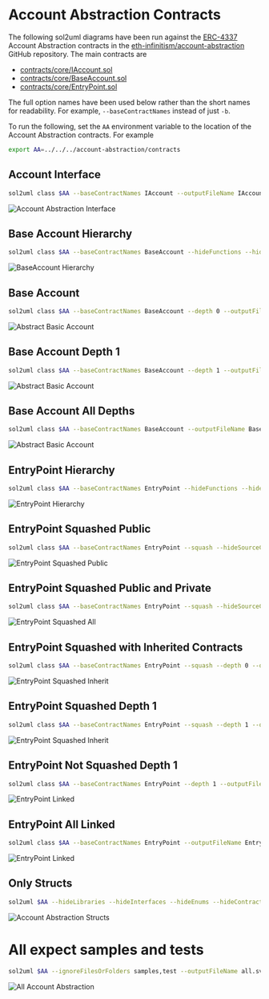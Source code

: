 # Account Abstraction Contracts

The following sol2uml diagrams have been run against the [ERC-4337](https://eips.ethereum.org/EIPS/eip-4337) Account Abstraction contracts in the
[eth-infinitism/account-abstraction](https://github.com/eth-infinitism/account-abstraction)
GitHub repository. The main contracts are

* [contracts/core/IAccount.sol](https://github.com/eth-infinitism/account-abstraction/blob/develop/contracts/interfaces/IAccount.sol)
* [contracts/core/BaseAccount.sol](https://github.com/eth-infinitism/account-abstraction/blob/develop/contracts/core/BaseAccount.sol)
* [contracts/core/EntryPoint.sol](https://github.com/eth-infinitism/account-abstraction/blob/develop/contracts/core/EntryPoint.sol)

The full option names have been used below rather than the short names for readability.
For example, `--baseContractNames` instead of just `-b`.

To run the following, set the `AA` environment variable to the location of the Account Abstraction contracts. For example
```sh
export AA=../../../account-abstraction/contracts
```

## Account Interface

```sh
sol2uml class $AA --baseContractNames IAccount --outputFileName IAccount.svg
```

![Account Abstraction Interface](./IAccount.svg)

## Base Account Hierarchy

```sh
sol2uml class $AA --baseContractNames BaseAccount --hideFunctions --hideVariables --hideEnums --hideStructs --outputFileName BaseAccountHierarchy.svg
```

![BaseAccount Hierarchy](./BaseAccountHierarchy.svg)

## Base Account

```sh
sol2uml class $AA --baseContractNames BaseAccount --depth 0 --outputFileName BaseAccountDepth0.svg
```

![Abstract Basic Account](./BaseAccountDepth0.svg)

## Base Account Depth 1

```sh
sol2uml class $AA --baseContractNames BaseAccount --depth 1 --outputFileName BaseAccountDepth1.svg
```

![Abstract Basic Account](./BaseAccountDepth1.svg)

## Base Account All Depths

```sh
sol2uml class $AA --baseContractNames BaseAccount --outputFileName BaseAccountLinked.svg
```

![Abstract Basic Account](./BaseAccountLinked.svg)

## EntryPoint Hierarchy

```sh
sol2uml class $AA --baseContractNames EntryPoint --hideFunctions --hideVariables --hideEnums --hideStructs --outputFileName EntryPointHierarchy.svg
```

![EntryPoint Hierarchy](./EntryPointHierarchy.svg)

## EntryPoint Squashed Public

```sh
sol2uml class $AA --baseContractNames EntryPoint --squash --hideSourceContract --hidePrivates --depth 0 --outputFileName EntryPointSquashedPub.svg
```

![EntryPoint Squashed Public](./EntryPointSquashedPub.svg)

## EntryPoint Squashed Public and Private

```sh
sol2uml class $AA --baseContractNames EntryPoint --squash --hideSourceContract --depth 0 --outputFileName EntryPointSquashedAll.svg
```

![EntryPoint Squashed All](./EntryPointSquashedAll.svg)

## EntryPoint Squashed with Inherited Contracts

```sh
sol2uml class $AA --baseContractNames EntryPoint --squash --depth 0 --outputFileName EntryPointSquashedInherit.svg
```

![EntryPoint Squashed Inherit](./EntryPointSquashedInherit.svg)

## EntryPoint Squashed Depth 1

```sh
sol2uml class $AA --baseContractNames EntryPoint --squash --depth 1 --outputFileName EntryPointSquashedDepth1.svg
```

![EntryPoint Squashed Inherit](./EntryPointSquashedDepth1.svg)

## EntryPoint Not Squashed Depth 1

```sh
sol2uml class $AA --baseContractNames EntryPoint --depth 1 --outputFileName EntryPointLinked.svg
```

![EntryPoint Linked](./EntryPointLinked.svg)

## EntryPoint All Linked

```sh
sol2uml class $AA --baseContractNames EntryPoint --outputFileName EntryPointLinkedAll.svg
```

![EntryPoint Linked](./EntryPointLinkedAll.svg)

## Only Structs

```sh
sol2uml $AA --hideLibraries --hideInterfaces --hideEnums --hideContracts --hideContracts --outputFileName AAStructs.svg
```

![Account Abstraction Structs](./AAStructs.svg)

# All expect samples and tests

```sh
sol2uml $AA --ignoreFilesOrFolders samples,test --outputFileName all.svg
```

![All Account Abstraction](./all.svg)
